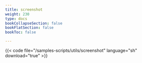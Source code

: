 ```yaml
---
title: screenshot
weight: 230
type: docs
bookCollapseSection: false
bookFlatSection: false
bookToc: false

---
```


{{< code file="/samples-scripts/utils/screenshot" language="sh" download="true" >}}
